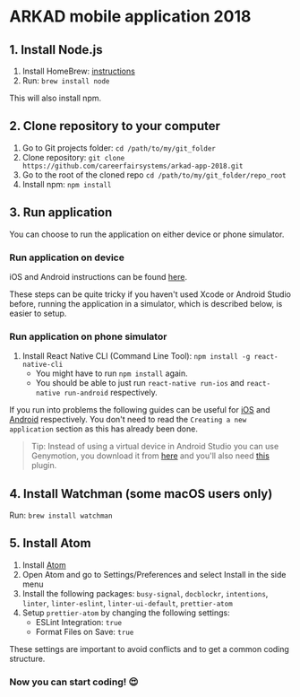 # ARKAD mobile application 2018

## 1. Install Node.js

1. Install HomeBrew: [instructions](https://docs.brew.sh/Installation)
2. Run: `brew install node`

This will also install npm.

## 2. Clone repository to your computer

1. Go to Git projects folder: `cd /path/to/my/git_folder`
2. Clone repository: `git clone https://github.com/careerfairsystems/arkad-app-2018.git`
3. Go to the root of the cloned repo `cd /path/to/my/git_folder/repo_root`
4. Install npm: `npm install`

## 3. Run application

You can choose to run the application on either device or phone simulator.

### Run application on device

iOS and Android instructions can be found [here](https://facebook.github.io/react-native/docs/running-on-device.html).

These steps can be quite tricky if you haven't used Xcode or Android Studio before, running the application in a simulator, which is described below, is easier to setup.

### Run application on phone simulator

1. Install React Native CLI (Command Line Tool): `npm install -g react-native-cli`
   * You might have to run `npm install` again.
   * You should be able to just run `react-native run-ios` and `react-native run-android` respectively.

If you run into problems the following guides can be useful for [iOS](https://facebook.github.io/react-native/docs/getting-started.html#xcode) and [Android](https://facebook.github.io/react-native/docs/getting-started.html#java-development-kit) respectively. You don't need to read the `Creating a new application` section as this has already been done.

> Tip: Instead of using a virtual device in Android Studio you can use Genymotion, you download it from [here](https://www.genymotion.com/fun-zone/) and you'll also need [this](https://www.genymotion.com/plugins/) plugin.

## 4. Install Watchman (some macOS users only)

Run: `brew install watchman`

## 5. Install Atom

1. Install [Atom](https://atom.io)
2. Open Atom and go to Settings/Preferences and select Install in the side menu
3. Install the following packages: `busy-signal`, `docblockr`, `intentions`, `linter`, `linter-eslint`, `linter-ui-default`, `prettier-atom`
4. Setup `prettier-atom` by changing the following settings:
   * ESLint Integration: `true`
   * Format Files on Save: `true`

These settings are important to avoid conflicts and to get a common coding structure.

### Now you can start coding! :heart_eyes:
